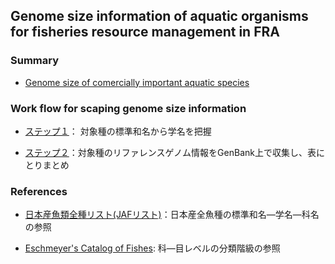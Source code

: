 ## Genome size information of aquatic organisms for fisheries resource management in FRA

### Summary

* [Genome size of comercially important aquatic species](aquatic_organism_genome_size.csv)

### Work flow for scaping genome size information

* [ステップ１](Link_Jap2Latin_Fish.md)： 対象種の標準和名から学名を把握

* [ステップ２](Scraping_FishGenome.md)：対象種のリファレンスゲノム情報をGenBank上で収集し、表にとりまとめ


### References
* [日本産魚類全種リスト(JAFリスト)](https://www.museum.kagoshima-u.ac.jp/staff/motomura/jaf.html)：日本産全魚種の標準和名—学名—科名の参照

* [Eschmeyer's Catalog of Fishes](https://www.calacademy.org): 科—目レベルの分類階級の参照

